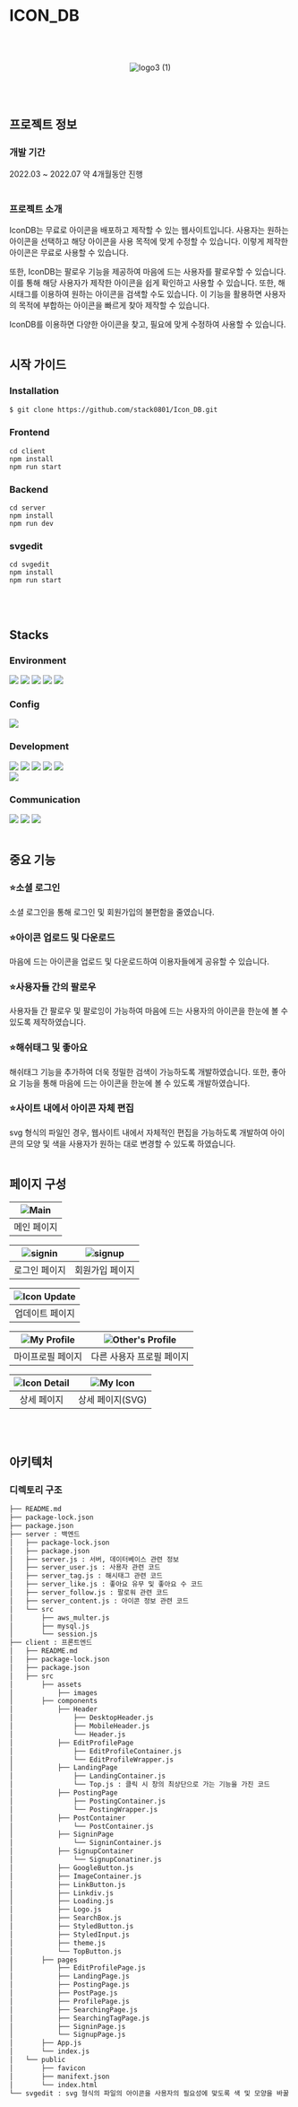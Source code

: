 # ICON_DB

<div align="center">
  <br/><br/>
  
  ![logo3 (1)](https://github.com/stack0801/Icon_DB/assets/89950902/60edc9d5-cec0-4045-885a-bff21043fd2f)
  
  <br/><br/>
</div>

## 프로젝트 정보

### 개발 기간
<p>
  2022.03 ~ 2022.07 약 4개월동안 진행<br/><br/>
</p>

### 프로젝트 소개
<p>
  IconDB는 무료로 아이콘을 배포하고 제작할 수 있는 웹사이트입니다. 사용자는 원하는 아이콘을 선택하고 해당 아이콘을 사용 목적에 맞게 수정할 수 있습니다. 이렇게 제작한 아이콘은 무료로 사용할 수 있습니다.

  또한, IconDB는 팔로우 기능을 제공하여 마음에 드는 사용자를 팔로우할 수 있습니다. 이를 통해 해당 사용자가 제작한 아이콘을 쉽게 확인하고 사용할 수 있습니다. 또한, 해시태그를 이용하여 원하는 아이콘을 검색할 수도 있습니다. 이 기능을 활용하면 사용자의 목적에 부합하는 아이콘을 빠르게 찾아 제작할 수 있습니다.

  IconDB를 이용하면 다양한 아이콘을 찾고, 필요에 맞게 수정하여 사용할 수 있습니다.<br/><br/>
</p>

## 시작 가이드

### Installation
```bash
$ git clone https://github.com/stack0801/Icon_DB.git
```

### Frontend
```
cd client
npm install
npm run start
```

### Backend
```
cd server
npm install
npm run dev
```

### svgedit
```
cd svgedit
npm install
npm run start
```
<br/><br/>

## Stacks

### Environment
<p>
  <img src="https://img.shields.io/badge/VSCode-007ACC?style=flat-square&logo=visualstudiocode&logoColor=white"/>
  <img src="https://img.shields.io/badge/Git-F05032?style=flat-square&logo=Git&logoColor=white"/>
  <img src="https://img.shields.io/badge/GitHub-181717?style=flat-square&logo=Github&logoColor=white"/>
  <img src="https://img.shields.io/badge/MySQL-4479A1?style=flat-square&logo=mysql&logoColor=white"/>
  <img src="https://img.shields.io/badge/Amazon AWS-232F3E?style=flat-square&logo=amazonaws&logoColor=white"/>
</p>


### Config
<p>
  <img src="https://img.shields.io/badge/npm-CB3837?style=flat-square&logo=npm&logoColor=white"/>
</p>

### Development
<p>
  <img src="https://img.shields.io/badge/HTML-E34F26?style=flat-square&logo=HTML5&logoColor=white"/>
  <img src="https://img.shields.io/badge/CSS-1572B6?style=flat-square&logo=CSS3&logoColor=white"/>
  <img src="https://img.shields.io/badge/JavaScript-F7DF1E?style=flat-square&logo=JavaScript&logoColor=black"/>
  <img src="https://img.shields.io/badge/React-61DAFB?style=flat-square&logo=React&logoColor=black"/>
  <img src="https://img.shields.io/badge/styled components-DB7093?style=flat-square&logo=styledcomponents&logoColor=white"/><br/>
  <img src="https://img.shields.io/badge/Node.js-339933?style=flat-square&logo=nodedotjs&logoColor=white"/>
</p>

### Communication 
<p>
  <img src="https://img.shields.io/badge/Notion-000000?style=flat-square&logo=notion&logoColor=white"/>
  <img src="https://img.shields.io/badge/Discord-5865F2?style=flat-square&logo=discord&logoColor=white"/>
  <img src="https://img.shields.io/badge/Microsoft Teams-6264A7?style=flat-square&logo=Microsoft Teams&logoColor=white"/><br/><br/>
</p>


## 중요 기능

### ⭐️소셜 로그인
<p>
  소셜 로그인을 통해 로그인 및 회원가입의 불편함을 줄였습니다.
</p>

### ⭐️아이콘 업로드 및 다운로드
<p>
  마음에 드는 아이콘을 업로드 및 다운로드하여 이용자들에게 공유할 수 있습니다.
</p>

### ⭐️사용자들 간의 팔로우
<p>
  사용자들 간 팔로우 및 팔로잉이 가능하여 마음에 드는 사용자의 아이콘을 한눈에 볼 수 있도록 제작하였습니다.
</p>

### ⭐️해쉬태그 및 좋아요
<p>
  해쉬태그 기능을 추가하여 더욱 정밀한 검색이 가능하도록 개발하였습니다. 또한, 좋아요 기능을 통해 마음에 드는 아이콘을 한눈에 볼 수 있도록 개발하였습니다.
</p>

### ⭐️사이트 내에서 아이콘 자체 편집
<p>
  svg 형식의 파일인 경우, 웹사이트 내에서 자체적인 편집을 가능하도록 개발하여 아이콘의 모양 및 색을 사용자가 원하는 대로 변경할 수 있도록 하였습니다.<br/><br/>
</p>

## 페이지 구성

|![Main](https://user-images.githubusercontent.com/89950902/227500136-5bbcd2de-8ac3-4115-8051-a3059cba8957.PNG)|
|:---:|
|메인 페이지|

|![signin](https://github.com/stack0801/Icon_DB/assets/89950902/b320deff-ab4d-45b8-9c38-360d04d3d0ea)|![signup](https://github.com/stack0801/Icon_DB/assets/89950902/50e01707-497b-42fc-be3f-76e5c5f410fc)|
|:---:|:---:|
|로그인 페이지|회원가입 페이지|

|![Icon Update](https://user-images.githubusercontent.com/89950902/227500881-ce9ff7f7-48fd-4893-b7bc-90fe5f58a276.PNG)|
|:---:|
|업데이트 페이지|

|![My Profile](https://user-images.githubusercontent.com/89950902/227500804-d4dacb51-d9b1-4f2a-8ccc-647ae7f2ef09.PNG)|![Other's Profile](https://user-images.githubusercontent.com/89950902/227500830-4d8c6806-6a54-4712-b164-30c9e27be666.PNG)|
|:---:|:---:|
|마이프로필 페이지|다른 사용자 프로필 페이지|


|![Icon Detail](https://user-images.githubusercontent.com/89950902/227500862-fdb4928c-199d-40dd-a319-4e3f261b4582.PNG)|![My Icon](https://user-images.githubusercontent.com/89950902/227500848-592d4ea2-a328-40bf-9f6a-fd292ae871e1.PNG)|
|:---:|:---:|
|상세 페이지|상세 페이지(SVG)|

<br/><br/>

## 아키텍처

### 디렉토리 구조

```bash
├── README.md
├── package-lock.json
├── package.json
├── server : 백엔드 
│   ├── package-lock.json
│   ├── package.json
│   ├── server.js : 서버, 데이터베이스 관련 정보
│   ├── server_user.js : 사용자 관련 코드
│   ├── server_tag.js : 해시태그 관련 코드
│   ├── server_like.js : 좋아요 유무 및 좋아요 수 코드
│   ├── server_follow.js : 팔로워 관련 코드
│   ├── server_content.js : 아이콘 정보 관련 코드
│   └── src
│       ├── aws_multer.js
│       ├── mysql.js
│       └── session.js
├── client : 프론트엔드
│   ├── README.md
│   ├── package-lock.json
│   ├── package.json
│   ├── src
│       ├── assets
│           ├── images
│       ├── components
│           ├── Header
│               ├── DesktopHeader.js
│               ├── MobileHeader.js
│               └── Header.js
│           ├── EditProfilePage
│               ├── EditProfileContainer.js
│               └── EditProfileWrapper.js
│           ├── LandingPage
│               ├── LandingContainer.js
│               └── Top.js : 클릭 시 창의 최상단으로 가는 기능을 가진 코드
│           ├── PostingPage
│               ├── PostingContainer.js
│               └── PostingWrapper.js
│           ├── PostContainer
│               └── PostContainer.js
│           ├── SigninPage
│               └── SigninContainer.js
│           ├── SignupContainer
│               └── SignupConatiner.js
│           ├── GoogleButton.js
│           ├── ImageContainer.js
│           ├── LinkButton.js
│           ├── Linkdiv.js
│           ├── Loading.js
│           ├── Logo.js
│           ├── SearchBox.js
│           ├── StyledButton.js
│           ├── StyledInput.js
│           ├── theme.js
│           └── TopButton.js
│       ├── pages
│           ├── EditProfilePage.js
│           ├── LandingPage.js
│           ├── PostingPage.js
│           ├── PostPage.js
│           ├── ProfilePage.js
│           ├── SearchingPage.js
│           ├── SearchingTagPage.js
│           ├── SigninPage.js
│           └── SignupPage.js
│       ├── App.js
│       └── index.js
│   └── public
│       ├── favicon
│       ├── manifext.json
│       └── index.html
└── svgedit : svg 형식의 파일의 아이콘을 사용자의 필요성에 맞도록 색 및 모양을 바꿀 수 있는 폴더

```
